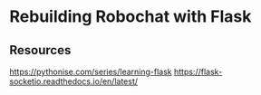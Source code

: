 # Rebuilding Robochat with Flask

## Resources

https://pythonise.com/series/learning-flask
https://flask-socketio.readthedocs.io/en/latest/

